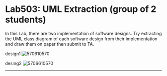 ﻿# Lab503: UML Extraction (group of 2 students)

In this Lab, there are two implementation of software designs.
Try extracting the UML class diagram of each software design 
from their implementation and draw them on paper then submit to TA.

design1
![570610570](https://scontent.fbkk3-1.fna.fbcdn.net/hphotos-xpa1/v/t34.0-12/12083753_10207091932291003_144285738_n.jpg?oh=2d725755abc78d46de2fbfbd78a7d313&oe=561145DB)


desing2
![5706610570](https://scontent.fbkk3-1.fna.fbcdn.net/hphotos-xpt1/v/t34.0-12/12080785_10207091932531009_296630908_n.jpg?oh=6704c18078b68dcc244da589a2563d80&oe=56124196)


****
